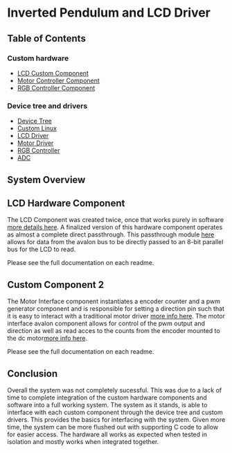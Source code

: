 # Inverted Pendulum and LCD Driver

## Table of Contents
### Custom hardware
- [LCD Custom Component](/hdl/LCD-Passthrough/README)
- [Motor Controller Component](/hdl/Motor-Interface/README.md)
- [RGB Controller Component](/hdl/RGB-Controller/README.md)
### Device tree and drivers
- [Device Tree](/linux/dts)
- [Custom Linux](/linux/Custom-Kernel/)
- [LCD Driver](/linux/LCD-Controller/README.md)
- [Motor Driver](/linux/Motor-Controller/README.md)
- [RGB Controller](linux/RGB-Controller/README.md)
- [ADC](/linux/ADC/README.md)

## System Overview


## LCD Hardware Component
The LCD Component was created twice, once that works purely in software [more details here](../hdl/LCD-Controller/README.md). A finalized version of this hardware component operates as almost a complete direct passthrough. This passthrough module [here](../hdl/LCD-Passthrough/README.md) allows for data from the avalon bus to be directly passed to an 8-bit parallel bus for the LCD to read. 

Please see the full documentation on each readme. 

## Custom Component 2
The Motor Interface component instantiates a encoder counter and a pwm generator component and is responsible for setting a direction pin such that it is easy to interact with a traditional motor driver [more info here](../hdl/Motor-Interface/README.md). The motor interface avalon component allows for control of the pwm output and direction as well as read acces to the counts from the encoder mounted to the dc motor[more info here](../hdl/Motor-Interface/README.md).

Please see the full documentation on each readme. 

## Conclusion
Overall the system was not completely sucessful. This was due to a lack of time to complete integration of the custom hardware components and software into a full working system. The system as it stands, is able to interface with each custom component through the device tree and custom drivers. This provides the basics for interfacing with the system. Given more time, the system can be more flushed out with supporting C code to allow for easier access. The hardware all works as expected when tested in isolation and mostly works when integrated together. 

